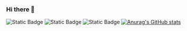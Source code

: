 ### Hi there 👋
![Static Badge](https://img.shields.io/badge/Program%20Languages-C%2B%2B_%26_Python-blue) ![Static Badge](https://img.shields.io/badge/My%20code-Online_Course_Program-orange)
 ![Static Badge](https://img.shields.io/badge/I'm%20Learning-Deep%20Learning-jade)
[![Anurag's GitHub stats](https://github-readme-stats.vercel.app/api?username=Rays0205&theme=transparent)](https://github.com/Rays0205/github-readme-stats)



<!--
**Rays0205/Rays0205** is a ✨ _special_ ✨ repository because its `README.md` (this file) appears on your GitHub profile.

Here are some ideas to get you started:

- 🔭 I’m currently working on ...
- 🌱 I’m currently learning ...
- 👯 I’m looking to collaborate on ...
- 🤔 I’m looking for help with ...
- 💬 Ask me about ...
- 📫 How to reach me: ...
- 😄 Pronouns: ...
- ⚡ Fun fact: ...
-->
